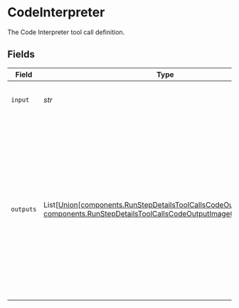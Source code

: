 # CodeInterpreter

The Code Interpreter tool call definition.


## Fields

| Field                                                                                                                                                                                                  | Type                                                                                                                                                                                                   | Required                                                                                                                                                                                               | Description                                                                                                                                                                                            |
| ------------------------------------------------------------------------------------------------------------------------------------------------------------------------------------------------------ | ------------------------------------------------------------------------------------------------------------------------------------------------------------------------------------------------------ | ------------------------------------------------------------------------------------------------------------------------------------------------------------------------------------------------------ | ------------------------------------------------------------------------------------------------------------------------------------------------------------------------------------------------------ |
| `input`                                                                                                                                                                                                | *str*                                                                                                                                                                                                  | :heavy_check_mark:                                                                                                                                                                                     | The input to the Code Interpreter tool call.                                                                                                                                                           |
| `outputs`                                                                                                                                                                                              | List[[Union[components.RunStepDetailsToolCallsCodeOutputLogsObject, components.RunStepDetailsToolCallsCodeOutputImageObject]](../../models/components/outputs.md)]                                     | :heavy_check_mark:                                                                                                                                                                                     | The outputs from the Code Interpreter tool call. Code Interpreter can output one or more items, including text (`logs`) or images (`image`). Each of these are represented by a different object type. |